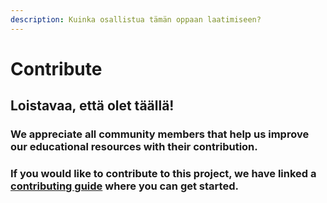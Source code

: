 ```yaml
---
description: Kuinka osallistua tämän oppaan laatimiseen?
---
```


# Contribute

## Loistavaa, että olet täällä!

### We appreciate all community members that help us improve our educational resources with their contribution.

### If you would like to contribute to this project, we have linked a [contributing guide](untitled-1/) where you can get started.

